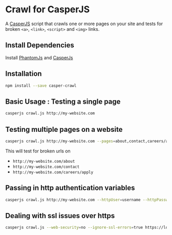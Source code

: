 # Crawl for CasperJS

A [CasperJS](http://casperjs.org/) script that crawls one or more pages on your site and tests for broken ``<a>``, ``<link>``, ``<script>`` and ``<img>`` links.

## Install Dependencies
Install [PhantomJs](http://phantomjs.org/) and [CasperJs](http://casperjs.org/)

## Installation  
```bash
npm install --save casper-crawl
```

## Basic Usage : Testing a single page
```bash
casperjs crawl.js http://my-website.com
```

## Testing multiple pages on a website 
```bash
casperjs crawl.js http://my-website.com --pages=about,contact,careers/apply
```  
This will test for broken urls on 
* ``http://my-website.com/about``  
* ``http://my-website.com/contact``  
* ``http://my-website.com/careers/apply``  

## Passing in http authentication variables
```bash
casperjs crawl.js http://my-website.com --httpUser=username --httpPassword=password
```

## Dealing with ssl issues over https

```bash
casperjs crawl.js --web-security=no --ignore-ssl-errors=true https://localhost:4000
```